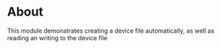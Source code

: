 # About
This module demonstrates creating a device file automatically, as well as reading an writing to the device file
